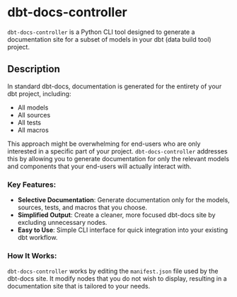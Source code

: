 # dbt-docs-controller

`dbt-docs-controller` is a Python CLI tool designed to generate a documentation site for a subset of models in your dbt (data build tool) project.

## Description

In standard dbt-docs, documentation is generated for the entirety of your dbt project, including:
- All models
- All sources
- All tests
- All macros

This approach might be overwhelming for end-users who are only interested in a specific part of your project. `dbt-docs-controller` addresses this by allowing you to generate documentation for only the relevant models and components that your end-users will actually interact with.

### Key Features:
- **Selective Documentation**: Generate documentation only for the models, sources, tests, and macros that you choose.
- **Simplified Output**: Create a cleaner, more focused dbt-docs site by excluding unnecessary nodes.
- **Easy to Use**: Simple CLI interface for quick integration into your existing dbt workflow.

### How It Works:
`dbt-docs-controller` works by editing the `manifest.json` file used by the dbt-docs site. It modify nodes that you do not wish to display, resulting in a documentation site that is tailored to your needs.
